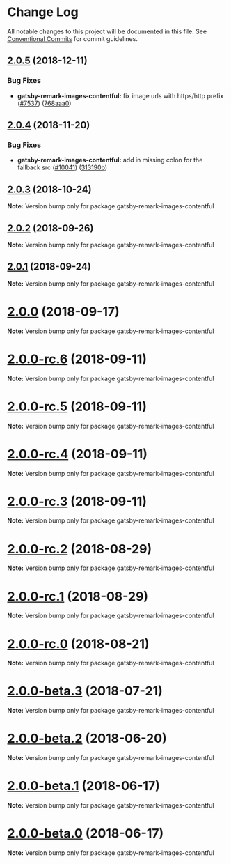 # Change Log

All notable changes to this project will be documented in this file.
See [Conventional Commits](https://conventionalcommits.org) for commit guidelines.

<a name="2.0.5"></a>

## [2.0.5](https://github.com/gatsbyjs/gatsby/compare/gatsby-remark-images-contentful@2.0.4...gatsby-remark-images-contentful@2.0.5) (2018-12-11)

### Bug Fixes

- **gatsby-remark-images-contentful:** fix image urls with https/http prefix ([#7537](https://github.com/gatsbyjs/gatsby/issues/7537)) ([768aaa0](https://github.com/gatsbyjs/gatsby/commit/768aaa0))

<a name="2.0.4"></a>

## [2.0.4](https://github.com/gatsbyjs/gatsby/compare/gatsby-remark-images-contentful@2.0.3...gatsby-remark-images-contentful@2.0.4) (2018-11-20)

### Bug Fixes

- **gatsby-remark-images-contentful:** add in missing colon for the fallback src ([#10041](https://github.com/gatsbyjs/gatsby/issues/10041)) ([313190b](https://github.com/gatsbyjs/gatsby/commit/313190b))

<a name="2.0.3"></a>

## [2.0.3](https://github.com/gatsbyjs/gatsby/compare/gatsby-remark-images-contentful@2.0.2...gatsby-remark-images-contentful@2.0.3) (2018-10-24)

**Note:** Version bump only for package gatsby-remark-images-contentful

<a name="2.0.2"></a>

## [2.0.2](https://github.com/gatsbyjs/gatsby/compare/gatsby-remark-images-contentful@2.0.1...gatsby-remark-images-contentful@2.0.2) (2018-09-26)

**Note:** Version bump only for package gatsby-remark-images-contentful

<a name="2.0.1"></a>

## [2.0.1](https://github.com/gatsbyjs/gatsby/compare/gatsby-remark-images-contentful@2.0.0-rc.6...gatsby-remark-images-contentful@2.0.1) (2018-09-24)

**Note:** Version bump only for package gatsby-remark-images-contentful

<a name="2.0.0"></a>

# [2.0.0](https://github.com/gatsbyjs/gatsby/compare/gatsby-remark-images-contentful@2.0.0-rc.6...gatsby-remark-images-contentful@2.0.0) (2018-09-17)

**Note:** Version bump only for package gatsby-remark-images-contentful

<a name="2.0.0-rc.6"></a>

# [2.0.0-rc.6](https://github.com/gatsbyjs/gatsby/compare/gatsby-remark-images-contentful@2.0.0-rc.5...gatsby-remark-images-contentful@2.0.0-rc.6) (2018-09-11)

**Note:** Version bump only for package gatsby-remark-images-contentful

<a name="2.0.0-rc.5"></a>

# [2.0.0-rc.5](https://github.com/gatsbyjs/gatsby/compare/gatsby-remark-images-contentful@2.0.0-rc.4...gatsby-remark-images-contentful@2.0.0-rc.5) (2018-09-11)

**Note:** Version bump only for package gatsby-remark-images-contentful

<a name="2.0.0-rc.4"></a>

# [2.0.0-rc.4](https://github.com/gatsbyjs/gatsby/compare/gatsby-remark-images-contentful@2.0.0-rc.3...gatsby-remark-images-contentful@2.0.0-rc.4) (2018-09-11)

**Note:** Version bump only for package gatsby-remark-images-contentful

<a name="2.0.0-rc.3"></a>

# [2.0.0-rc.3](https://github.com/gatsbyjs/gatsby/compare/gatsby-remark-images-contentful@2.0.0-rc.2...gatsby-remark-images-contentful@2.0.0-rc.3) (2018-09-11)

**Note:** Version bump only for package gatsby-remark-images-contentful

<a name="2.0.0-rc.2"></a>

# [2.0.0-rc.2](https://github.com/gatsbyjs/gatsby/compare/gatsby-remark-images-contentful@2.0.0-rc.1...gatsby-remark-images-contentful@2.0.0-rc.2) (2018-08-29)

**Note:** Version bump only for package gatsby-remark-images-contentful

<a name="2.0.0-rc.1"></a>

# [2.0.0-rc.1](https://github.com/gatsbyjs/gatsby/compare/gatsby-remark-images-contentful@2.0.0-rc.0...gatsby-remark-images-contentful@2.0.0-rc.1) (2018-08-29)

**Note:** Version bump only for package gatsby-remark-images-contentful

<a name="2.0.0-rc.0"></a>

# [2.0.0-rc.0](https://github.com/gatsbyjs/gatsby/compare/gatsby-remark-images-contentful@2.0.0-beta.3...gatsby-remark-images-contentful@2.0.0-rc.0) (2018-08-21)

**Note:** Version bump only for package gatsby-remark-images-contentful

<a name="2.0.0-beta.3"></a>

# [2.0.0-beta.3](https://github.com/gatsbyjs/gatsby/compare/gatsby-remark-images-contentful@2.0.0-beta.2...gatsby-remark-images-contentful@2.0.0-beta.3) (2018-07-21)

**Note:** Version bump only for package gatsby-remark-images-contentful

<a name="2.0.0-beta.2"></a>

# [2.0.0-beta.2](https://github.com/gatsbyjs/gatsby/compare/gatsby-remark-images-contentful@2.0.0-beta.1...gatsby-remark-images-contentful@2.0.0-beta.2) (2018-06-20)

**Note:** Version bump only for package gatsby-remark-images-contentful

<a name="2.0.0-beta.1"></a>

# [2.0.0-beta.1](https://github.com/gatsbyjs/gatsby/compare/gatsby-remark-images-contentful@2.0.0-beta.0...gatsby-remark-images-contentful@2.0.0-beta.1) (2018-06-17)

**Note:** Version bump only for package gatsby-remark-images-contentful

<a name="2.0.0-beta.0"></a>

# [2.0.0-beta.0](https://github.com/gatsbyjs/gatsby/compare/gatsby-remark-images-contentful@1.0.2...gatsby-remark-images-contentful@2.0.0-beta.0) (2018-06-17)

**Note:** Version bump only for package gatsby-remark-images-contentful
